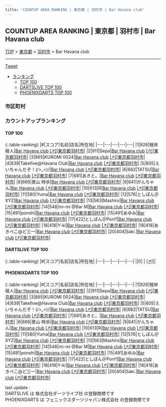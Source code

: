 ```yaml
---
title: 'COUNTUP AREA RANKING | 東京都 | 羽村市 | Bar Havana club'
---
```

## COUNTUP AREA RANKING | 東京都 | 羽村市 | Bar Havana club

[TOP](/darts/rank/) > [東京都](/darts/rank/東京都/) > [羽村市](/darts/rank/東京都/羽村市/) > Bar Havana club

___

<a href="https://twitter.com/share?ref_src=twsrc%5Etfw" data-text="COUNTUP AREA RANKING | 東京都羽村市Bar Havana club" class="twitter-share-button" data-hashtags="DARTSLIVE,PHOENIXDARTS,darts,ダーツ" data-show-count="false">Tweet</a>

* [ランキング](#カウントアップランキング)
    * [TOP 100](#top-100)
    * [DARTSLIVE TOP 100](#dartslive-top-100)
    * [PHOENIXDARTS TOP 100](#phoenixdarts-top-100)

### 市区町村

<ul>

</ul>

### カウントアップランキング

#### TOP 100



{:.table-ranking}
|#|スコア|名前|店名|所在地|
|---|---|---|---|---|
|1|926|<span class="rank-name-pd"><span class="pro-icon-pd"></span>根岸 稜人</span>|<a href="/darts/rank/shops/71650.html">Bar Havana club</a> <a href="https://vs.phoenixdarts.com/jp/shop/shopDetailInfo/s_71650?s_seq=71650">[↗]</a>|<a href="/darts/rank/東京都/羽村市">東京都羽村市</a>|
|2|911|<span class="rank-name-pd">Sepa</span>|<a href="/darts/rank/shops/71650.html">Bar Havana club</a> <a href="https://vs.phoenixdarts.com/jp/shop/shopDetailInfo/s_71650?s_seq=71650">[↗]</a>|<a href="/darts/rank/東京都/羽村市">東京都羽村市</a>|
|3|865|<span class="rank-name-pd">KUROMI 0024</span>|<a href="/darts/rank/shops/71650.html">Bar Havana club</a> <a href="https://vs.phoenixdarts.com/jp/shop/shopDetailInfo/s_71650?s_seq=71650">[↗]</a>|<a href="/darts/rank/東京都/羽村市">東京都羽村市</a>|
|4|839|<span class="rank-name-pd">Takefive@Havana Club</span>|<a href="/darts/rank/shops/71650.html">Bar Havana club</a> <a href="https://vs.phoenixdarts.com/jp/shop/shopDetailInfo/s_71650?s_seq=71650">[↗]</a>|<a href="/darts/rank/東京都/羽村市">東京都羽村市</a>|
|5|805|<span class="rank-name-pd">えいちゃんだぞ！(/&gt;_&lt;)/</span>|<a href="/darts/rank/shops/71650.html">Bar Havana club</a> <a href="https://vs.phoenixdarts.com/jp/shop/shopDetailInfo/s_71650?s_seq=71650">[↗]</a>|<a href="/darts/rank/東京都/羽村市">東京都羽村市</a>|
|6|682|<span class="rank-name-pd">TATSU</span>|<a href="/darts/rank/shops/71650.html">Bar Havana club</a> <a href="https://vs.phoenixdarts.com/jp/shop/shopDetailInfo/s_71650?s_seq=71650">[↗]</a>|<a href="/darts/rank/東京都/羽村市">東京都羽村市</a>|
|7|681|<span class="rank-name-pd">あきと。</span>|<a href="/darts/rank/shops/71650.html">Bar Havana club</a> <a href="https://vs.phoenixdarts.com/jp/shop/shopDetailInfo/s_71650?s_seq=71650">[↗]</a>|<a href="/darts/rank/東京都/羽村市">東京都羽村市</a>|
|8|666|<span class="rank-name-pd">景山 時歩</span>|<a href="/darts/rank/shops/71650.html">Bar Havana club</a> <a href="https://vs.phoenixdarts.com/jp/shop/shopDetailInfo/s_71650?s_seq=71650">[↗]</a>|<a href="/darts/rank/東京都/羽村市">東京都羽村市</a>|
|9|641|<span class="rank-name-pd">がんちゃん</span>|<a href="/darts/rank/shops/71650.html">Bar Havana club</a> <a href="https://vs.phoenixdarts.com/jp/shop/shopDetailInfo/s_71650?s_seq=71650">[↗]</a>|<a href="/darts/rank/東京都/羽村市">東京都羽村市</a>|
|10|613|<span class="rank-name-pd">Я</span>|<a href="/darts/rank/shops/71650.html">Bar Havana club</a> <a href="https://vs.phoenixdarts.com/jp/shop/shopDetailInfo/s_71650?s_seq=71650">[↗]</a>|<a href="/darts/rank/東京都/羽村市">東京都羽村市</a>|
|11|580|<span class="rank-name-pd">Yuma</span>|<a href="/darts/rank/shops/71650.html">Bar Havana club</a> <a href="https://vs.phoenixdarts.com/jp/shop/shopDetailInfo/s_71650?s_seq=71650">[↗]</a>|<a href="/darts/rank/東京都/羽村市">東京都羽村市</a>|
|12|576|<span class="rank-name-pd">としぽん＠XYZ</span>|<a href="/darts/rank/shops/71650.html">Bar Havana club</a> <a href="https://vs.phoenixdarts.com/jp/shop/shopDetailInfo/s_71650?s_seq=71650">[↗]</a>|<a href="/darts/rank/東京都/羽村市">東京都羽村市</a>|
|13|563|<span class="rank-name-pd">Mashiro</span>|<a href="/darts/rank/shops/71650.html">Bar Havana club</a> <a href="https://vs.phoenixdarts.com/jp/shop/shopDetailInfo/s_71650?s_seq=71650">[↗]</a>|<a href="/darts/rank/東京都/羽村市">東京都羽村市</a>|
|14|548|<span class="rank-name-pd">mi-mi @Bar M</span>|<a href="/darts/rank/shops/71650.html">Bar Havana club</a> <a href="https://vs.phoenixdarts.com/jp/shop/shopDetailInfo/s_71650?s_seq=71650">[↗]</a>|<a href="/darts/rank/東京都/羽村市">東京都羽村市</a>|
|15|491|<span class="rank-name-pd">ponshi</span>|<a href="/darts/rank/shops/71650.html">Bar Havana club</a> <a href="https://vs.phoenixdarts.com/jp/shop/shopDetailInfo/s_71650?s_seq=71650">[↗]</a>|<a href="/darts/rank/東京都/羽村市">東京都羽村市</a>|
|15|491|<span class="rank-name-pd">あゆみ</span>|<a href="/darts/rank/shops/71650.html">Bar Havana club</a> <a href="https://vs.phoenixdarts.com/jp/shop/shopDetailInfo/s_71650?s_seq=71650">[↗]</a>|<a href="/darts/rank/東京都/羽村市">東京都羽村市</a>|
|17|422|<span class="rank-name-pd">としぽん＠Pon!!</span>|<a href="/darts/rank/shops/71650.html">Bar Havana club</a> <a href="https://vs.phoenixdarts.com/jp/shop/shopDetailInfo/s_71650?s_seq=71650">[↗]</a>|<a href="/darts/rank/東京都/羽村市">東京都羽村市</a>|
|18|418|<span class="rank-name-pd">Y-ki</span>|<a href="/darts/rank/shops/71650.html">Bar Havana club</a> <a href="https://vs.phoenixdarts.com/jp/shop/shopDetailInfo/s_71650?s_seq=71650">[↗]</a>|<a href="/darts/rank/東京都/羽村市">東京都羽村市</a>|
|18|418|<span class="rank-name-pd">あきぺこ@ど三一</span>|<a href="/darts/rank/shops/71650.html">Bar Havana club</a> <a href="https://vs.phoenixdarts.com/jp/shop/shopDetailInfo/s_71650?s_seq=71650">[↗]</a>|<a href="/darts/rank/東京都/羽村市">東京都羽村市</a>|
|20|404|<span class="rank-name-pd">Saki.</span>|<a href="/darts/rank/shops/71650.html">Bar Havana club</a> <a href="https://vs.phoenixdarts.com/jp/shop/shopDetailInfo/s_71650?s_seq=71650">[↗]</a>|<a href="/darts/rank/東京都/羽村市">東京都羽村市</a>|


#### DARTSLIVE TOP 100



{:.table-ranking}
|#|スコア|名前|店名|所在地|
|---|---|---|---|---|
||0|<span class="rank-name-dl"> </span>|<a href="/darts/rank/shops/.html"></a> <a href="">[↗]</a>|<a href="/darts/rank//"></a>|


#### PHOENIXDARTS TOP 100



{:.table-ranking}
|#|スコア|名前|店名|所在地|
|---|---|---|---|---|
|1|926|<span class="rank-name-pd"><span class="pro-icon-pd"></span>根岸 稜人</span>|<a href="/darts/rank/shops/71650.html">Bar Havana club</a> <a href="https://vs.phoenixdarts.com/jp/shop/shopDetailInfo/s_71650?s_seq=71650">[↗]</a>|<a href="/darts/rank/東京都/羽村市">東京都羽村市</a>|
|2|911|<span class="rank-name-pd">Sepa</span>|<a href="/darts/rank/shops/71650.html">Bar Havana club</a> <a href="https://vs.phoenixdarts.com/jp/shop/shopDetailInfo/s_71650?s_seq=71650">[↗]</a>|<a href="/darts/rank/東京都/羽村市">東京都羽村市</a>|
|3|865|<span class="rank-name-pd">KUROMI 0024</span>|<a href="/darts/rank/shops/71650.html">Bar Havana club</a> <a href="https://vs.phoenixdarts.com/jp/shop/shopDetailInfo/s_71650?s_seq=71650">[↗]</a>|<a href="/darts/rank/東京都/羽村市">東京都羽村市</a>|
|4|839|<span class="rank-name-pd">Takefive@Havana Club</span>|<a href="/darts/rank/shops/71650.html">Bar Havana club</a> <a href="https://vs.phoenixdarts.com/jp/shop/shopDetailInfo/s_71650?s_seq=71650">[↗]</a>|<a href="/darts/rank/東京都/羽村市">東京都羽村市</a>|
|5|805|<span class="rank-name-pd">えいちゃんだぞ！(/&gt;_&lt;)/</span>|<a href="/darts/rank/shops/71650.html">Bar Havana club</a> <a href="https://vs.phoenixdarts.com/jp/shop/shopDetailInfo/s_71650?s_seq=71650">[↗]</a>|<a href="/darts/rank/東京都/羽村市">東京都羽村市</a>|
|6|682|<span class="rank-name-pd">TATSU</span>|<a href="/darts/rank/shops/71650.html">Bar Havana club</a> <a href="https://vs.phoenixdarts.com/jp/shop/shopDetailInfo/s_71650?s_seq=71650">[↗]</a>|<a href="/darts/rank/東京都/羽村市">東京都羽村市</a>|
|7|681|<span class="rank-name-pd">あきと。</span>|<a href="/darts/rank/shops/71650.html">Bar Havana club</a> <a href="https://vs.phoenixdarts.com/jp/shop/shopDetailInfo/s_71650?s_seq=71650">[↗]</a>|<a href="/darts/rank/東京都/羽村市">東京都羽村市</a>|
|8|666|<span class="rank-name-pd">景山 時歩</span>|<a href="/darts/rank/shops/71650.html">Bar Havana club</a> <a href="https://vs.phoenixdarts.com/jp/shop/shopDetailInfo/s_71650?s_seq=71650">[↗]</a>|<a href="/darts/rank/東京都/羽村市">東京都羽村市</a>|
|9|641|<span class="rank-name-pd">がんちゃん</span>|<a href="/darts/rank/shops/71650.html">Bar Havana club</a> <a href="https://vs.phoenixdarts.com/jp/shop/shopDetailInfo/s_71650?s_seq=71650">[↗]</a>|<a href="/darts/rank/東京都/羽村市">東京都羽村市</a>|
|10|613|<span class="rank-name-pd">Я</span>|<a href="/darts/rank/shops/71650.html">Bar Havana club</a> <a href="https://vs.phoenixdarts.com/jp/shop/shopDetailInfo/s_71650?s_seq=71650">[↗]</a>|<a href="/darts/rank/東京都/羽村市">東京都羽村市</a>|
|11|580|<span class="rank-name-pd">Yuma</span>|<a href="/darts/rank/shops/71650.html">Bar Havana club</a> <a href="https://vs.phoenixdarts.com/jp/shop/shopDetailInfo/s_71650?s_seq=71650">[↗]</a>|<a href="/darts/rank/東京都/羽村市">東京都羽村市</a>|
|12|576|<span class="rank-name-pd">としぽん＠XYZ</span>|<a href="/darts/rank/shops/71650.html">Bar Havana club</a> <a href="https://vs.phoenixdarts.com/jp/shop/shopDetailInfo/s_71650?s_seq=71650">[↗]</a>|<a href="/darts/rank/東京都/羽村市">東京都羽村市</a>|
|13|563|<span class="rank-name-pd">Mashiro</span>|<a href="/darts/rank/shops/71650.html">Bar Havana club</a> <a href="https://vs.phoenixdarts.com/jp/shop/shopDetailInfo/s_71650?s_seq=71650">[↗]</a>|<a href="/darts/rank/東京都/羽村市">東京都羽村市</a>|
|14|548|<span class="rank-name-pd">mi-mi @Bar M</span>|<a href="/darts/rank/shops/71650.html">Bar Havana club</a> <a href="https://vs.phoenixdarts.com/jp/shop/shopDetailInfo/s_71650?s_seq=71650">[↗]</a>|<a href="/darts/rank/東京都/羽村市">東京都羽村市</a>|
|15|491|<span class="rank-name-pd">ponshi</span>|<a href="/darts/rank/shops/71650.html">Bar Havana club</a> <a href="https://vs.phoenixdarts.com/jp/shop/shopDetailInfo/s_71650?s_seq=71650">[↗]</a>|<a href="/darts/rank/東京都/羽村市">東京都羽村市</a>|
|15|491|<span class="rank-name-pd">あゆみ</span>|<a href="/darts/rank/shops/71650.html">Bar Havana club</a> <a href="https://vs.phoenixdarts.com/jp/shop/shopDetailInfo/s_71650?s_seq=71650">[↗]</a>|<a href="/darts/rank/東京都/羽村市">東京都羽村市</a>|
|17|422|<span class="rank-name-pd">としぽん＠Pon!!</span>|<a href="/darts/rank/shops/71650.html">Bar Havana club</a> <a href="https://vs.phoenixdarts.com/jp/shop/shopDetailInfo/s_71650?s_seq=71650">[↗]</a>|<a href="/darts/rank/東京都/羽村市">東京都羽村市</a>|
|18|418|<span class="rank-name-pd">Y-ki</span>|<a href="/darts/rank/shops/71650.html">Bar Havana club</a> <a href="https://vs.phoenixdarts.com/jp/shop/shopDetailInfo/s_71650?s_seq=71650">[↗]</a>|<a href="/darts/rank/東京都/羽村市">東京都羽村市</a>|
|18|418|<span class="rank-name-pd">あきぺこ@ど三一</span>|<a href="/darts/rank/shops/71650.html">Bar Havana club</a> <a href="https://vs.phoenixdarts.com/jp/shop/shopDetailInfo/s_71650?s_seq=71650">[↗]</a>|<a href="/darts/rank/東京都/羽村市">東京都羽村市</a>|
|20|404|<span class="rank-name-pd">Saki.</span>|<a href="/darts/rank/shops/71650.html">Bar Havana club</a> <a href="https://vs.phoenixdarts.com/jp/shop/shopDetailInfo/s_71650?s_seq=71650">[↗]</a>|<a href="/darts/rank/東京都/羽村市">東京都羽村市</a>|


<div class="footer border-top border-gray-light mt-5 pt-3 text-right text-gray">
    last update : <span style="font-weight: italic" id="foot_last_modified"></span><br />
    DARTSLIVE は 株式会社ダーツライブ社 の登録商標です<br />
    PHOENIXDARTS は フェニックスダーツジャパン株式会社 の登録商標です<br />
</div>

<script src="https://cdnjs.cloudflare.com/ajax/libs/jquery.tablesorter/2.31.3/js/jquery.tablesorter.min.js" integrity="sha512-qzgd5cYSZcosqpzpn7zF2ZId8f/8CHmFKZ8j7mU4OUXTNRd5g+ZHBPsgKEwoqxCtdQvExE5LprwwPAgoicguNg==" crossorigin="anonymous" referrerpolicy="no-referrer"></script>
<link rel="stylesheet" href="https://cdnjs.cloudflare.com/ajax/libs/jquery.tablesorter/2.31.3/css/theme.default.min.css" integrity="sha512-wghhOJkjQX0Lh3NSWvNKeZ0ZpNn+SPVXX1Qyc9OCaogADktxrBiBdKGDoqVUOyhStvMBmJQ8ZdMHiR3wuEq8+w==" crossorigin="anonymous" referrerpolicy="no-referrer" />
<script>
$(function() {
    $(".table-ranking").tablesorter({sortList:[[0, 0]]});
    $("#foot_last_modified").text(formatDate(new Date(document.lastModified), 'yyyy-MM-dd HH:mm:ss'));
});
</script>

<script async src="https://platform.twitter.com/widgets.js" charset="utf-8"></script>